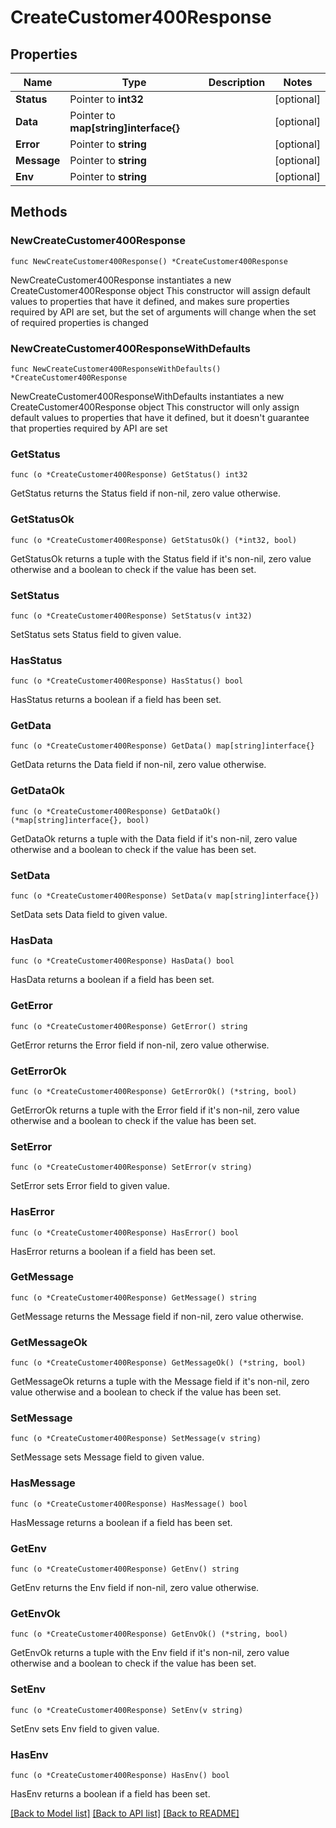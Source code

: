 # CreateCustomer400Response

## Properties

Name | Type | Description | Notes
------------ | ------------- | ------------- | -------------
**Status** | Pointer to **int32** |  | [optional] 
**Data** | Pointer to **map[string]interface{}** |  | [optional] 
**Error** | Pointer to **string** |  | [optional] 
**Message** | Pointer to **string** |  | [optional] 
**Env** | Pointer to **string** |  | [optional] 

## Methods

### NewCreateCustomer400Response

`func NewCreateCustomer400Response() *CreateCustomer400Response`

NewCreateCustomer400Response instantiates a new CreateCustomer400Response object
This constructor will assign default values to properties that have it defined,
and makes sure properties required by API are set, but the set of arguments
will change when the set of required properties is changed

### NewCreateCustomer400ResponseWithDefaults

`func NewCreateCustomer400ResponseWithDefaults() *CreateCustomer400Response`

NewCreateCustomer400ResponseWithDefaults instantiates a new CreateCustomer400Response object
This constructor will only assign default values to properties that have it defined,
but it doesn't guarantee that properties required by API are set

### GetStatus

`func (o *CreateCustomer400Response) GetStatus() int32`

GetStatus returns the Status field if non-nil, zero value otherwise.

### GetStatusOk

`func (o *CreateCustomer400Response) GetStatusOk() (*int32, bool)`

GetStatusOk returns a tuple with the Status field if it's non-nil, zero value otherwise
and a boolean to check if the value has been set.

### SetStatus

`func (o *CreateCustomer400Response) SetStatus(v int32)`

SetStatus sets Status field to given value.

### HasStatus

`func (o *CreateCustomer400Response) HasStatus() bool`

HasStatus returns a boolean if a field has been set.

### GetData

`func (o *CreateCustomer400Response) GetData() map[string]interface{}`

GetData returns the Data field if non-nil, zero value otherwise.

### GetDataOk

`func (o *CreateCustomer400Response) GetDataOk() (*map[string]interface{}, bool)`

GetDataOk returns a tuple with the Data field if it's non-nil, zero value otherwise
and a boolean to check if the value has been set.

### SetData

`func (o *CreateCustomer400Response) SetData(v map[string]interface{})`

SetData sets Data field to given value.

### HasData

`func (o *CreateCustomer400Response) HasData() bool`

HasData returns a boolean if a field has been set.

### GetError

`func (o *CreateCustomer400Response) GetError() string`

GetError returns the Error field if non-nil, zero value otherwise.

### GetErrorOk

`func (o *CreateCustomer400Response) GetErrorOk() (*string, bool)`

GetErrorOk returns a tuple with the Error field if it's non-nil, zero value otherwise
and a boolean to check if the value has been set.

### SetError

`func (o *CreateCustomer400Response) SetError(v string)`

SetError sets Error field to given value.

### HasError

`func (o *CreateCustomer400Response) HasError() bool`

HasError returns a boolean if a field has been set.

### GetMessage

`func (o *CreateCustomer400Response) GetMessage() string`

GetMessage returns the Message field if non-nil, zero value otherwise.

### GetMessageOk

`func (o *CreateCustomer400Response) GetMessageOk() (*string, bool)`

GetMessageOk returns a tuple with the Message field if it's non-nil, zero value otherwise
and a boolean to check if the value has been set.

### SetMessage

`func (o *CreateCustomer400Response) SetMessage(v string)`

SetMessage sets Message field to given value.

### HasMessage

`func (o *CreateCustomer400Response) HasMessage() bool`

HasMessage returns a boolean if a field has been set.

### GetEnv

`func (o *CreateCustomer400Response) GetEnv() string`

GetEnv returns the Env field if non-nil, zero value otherwise.

### GetEnvOk

`func (o *CreateCustomer400Response) GetEnvOk() (*string, bool)`

GetEnvOk returns a tuple with the Env field if it's non-nil, zero value otherwise
and a boolean to check if the value has been set.

### SetEnv

`func (o *CreateCustomer400Response) SetEnv(v string)`

SetEnv sets Env field to given value.

### HasEnv

`func (o *CreateCustomer400Response) HasEnv() bool`

HasEnv returns a boolean if a field has been set.


[[Back to Model list]](../README.md#documentation-for-models) [[Back to API list]](../README.md#documentation-for-api-endpoints) [[Back to README]](../README.md)


